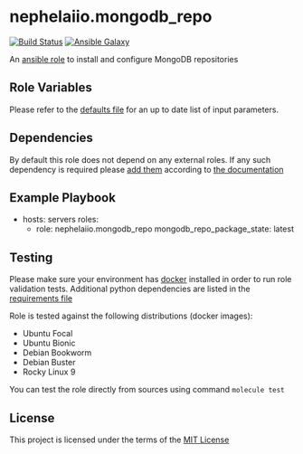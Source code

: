 # nephelaiio.mongodb_repo

[![Build Status](https://github.com/nephelaiio/ansible-role-mongodb-repo/workflows/molecule/badge.svg)](https://github.com/nephelaiio/ansible-role-mongodb-repo/actions)
[![Ansible Galaxy](http://img.shields.io/badge/ansible--galaxy-nephelaiio.mongodb-repo.vim-blue.svg)](https://galaxy.ansible.com/nephelaiio/mongodb-repo/)

An [ansible role](https://galaxy.ansible.com/nephelaiio/mongodb_repo) to install and configure MongoDB repositories

## Role Variables

Please refer to the [defaults file](/defaults/main.yml) for an up to date list of input parameters.

## Dependencies

By default this role does not depend on any external roles. If any such dependency is required please [add them](/meta/main.yml) according to [the documentation](http://docs.ansible.com/ansible/playbooks_roles.html#role-dependencies)

## Example Playbook

- hosts: servers
  roles:
     - role: nephelaiio.mongodb_repo
       mongodb_repo_package_state: latest

## Testing

Please make sure your environment has [docker](https://www.docker.com) installed in order to run role validation tests. Additional python dependencies are listed in the [requirements file](https://github.com/nephelaiio/ansible-role-requirements/blob/master/requirements.txt)

Role is tested against the following distributions (docker images):

  * Ubuntu Focal
  * Ubuntu Bionic
  * Debian Bookworm
  * Debian Buster
  * Rocky Linux 9

You can test the role directly from sources using command ` molecule test `

## License

This project is licensed under the terms of the [MIT License](/LICENSE)
